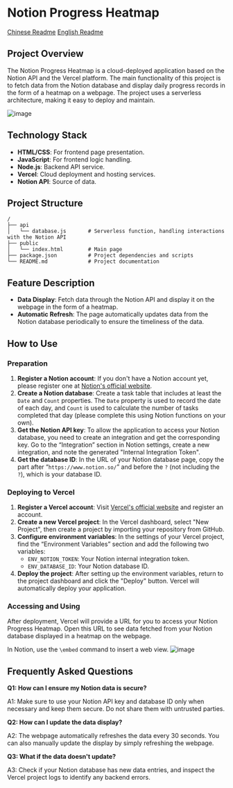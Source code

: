 # Notion Progress Heatmap

[Chinese Readme](README)
[English Readme](README_EN)

## Project Overview

The Notion Progress Heatmap is a cloud-deployed application based on the Notion API and the Vercel platform. The main functionality of this project is to fetch data from the Notion database and display daily progress records in the form of a heatmap on a webpage. The project uses a serverless architecture, making it easy to deploy and maintain.

![image](https://github.com/Zippland/Notion-Progress-Heatmap/assets/126135306/73af35ed-9224-4e7b-b79f-77a4aacdaa8a)

## Technology Stack

- **HTML/CSS**: For frontend page presentation.
- **JavaScript**: For frontend logic handling.
- **Node.js**: Backend API service.
- **Vercel**: Cloud deployment and hosting services.
- **Notion API**: Source of data.

## Project Structure

```
/
├── api
│   └── database.js       # Serverless function, handling interactions with the Notion API
├── public
│   └── index.html        # Main page
├── package.json          # Project dependencies and scripts
└── README.md             # Project documentation
```

## Feature Description

- **Data Display**: Fetch data through the Notion API and display it on the webpage in the form of a heatmap.
- **Automatic Refresh**: The page automatically updates data from the Notion database periodically to ensure the timeliness of the data.

## How to Use

### Preparation

1. **Register a Notion account**: If you don't have a Notion account yet, please register one at [Notion's official website](https://www.notion.so/).
2. **Create a Notion database**: Create a task table that includes at least the `Date` and `Count` properties. The `Date` property is used to record the date of each day, and `Count` is used to calculate the number of tasks completed that day (please complete this using Notion functions on your own).
3. **Get the Notion API key**: To allow the application to access your Notion database, you need to create an integration and get the corresponding key. Go to the “Integration” section in Notion settings, create a new integration, and note the generated "Internal Integration Token".
4. **Get the database ID**: In the URL of your Notion database page, copy the part after “`https://www.notion.so/`” and before the `?` (not including the `?`), which is your database ID.

### Deploying to Vercel

1. **Register a Vercel account**: Visit [Vercel's official website](https://vercel.com/) and register an account.
2. **Create a new Vercel project**: In the Vercel dashboard, select "New Project", then create a project by importing your repository from GitHub.
3. **Configure environment variables**: In the settings of your Vercel project, find the “Environment Variables” section and add the following two variables:
   - `ENV_NOTION_TOKEN`: Your Notion internal integration token.
   - `ENV_DATABASE_ID`: Your Notion database ID.
4. **Deploy the project**: After setting up the environment variables, return to the project dashboard and click the "Deploy" button. Vercel will automatically deploy your application.

### Accessing and Using

After deployment, Vercel will provide a URL for you to access your Notion Progress Heatmap. Open this URL to see data fetched from your Notion database displayed in a heatmap on the webpage.

In Notion, use the `\embed` command to insert a web view.
![image](https://github.com/Zippland/Notion-Progress-Heatmap/assets/126135306/9298c5aa-bd5e-49d2-979f-546f3bf469f0)

## Frequently Asked Questions

**Q1: How can I ensure my Notion data is secure?**

A1: Make sure to use your Notion API key and database ID only when necessary and keep them secure. Do not share them with untrusted parties.

**Q2: How can I update the data display?**

A2: The webpage automatically refreshes the data every 30 seconds. You can also manually update the display by simply refreshing the webpage.

**Q3: What if the data doesn't update?**

A3: Check if your Notion database has new data entries, and inspect the Vercel project logs to identify any backend errors.
